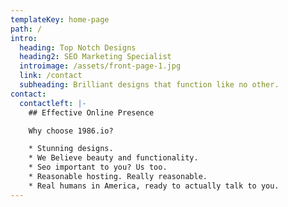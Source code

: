 ```yaml
---
templateKey: home-page
path: /
intro:
  heading: Top Notch Designs
  heading2: SEO Marketing Specialist
  introimage: /assets/front-page-1.jpg
  link: /contact
  subheading: Brilliant designs that function like no other.
contact:
  contactleft: |-
    ## Effective Online Presence

    Why choose 1986.io?

    * Stunning designs.
    * We Believe beauty and functionality.
    * Seo important to you? Us too.
    * Reasonable hosting. Really reasonable.
    * Real humans in America, ready to actually talk to you.
---
```


